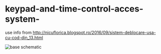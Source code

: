 # keypad-and-time-control-acces-system-
use info from http://nicuflorica.blogspot.ro/2016/09/sistem-deblocare-usa-cu-cod-din_13.html

![base schematic](https://4.bp.blogspot.com/--OruX-0FLLk/V9eezjE94xI/AAAAAAAAQz4/Oj_jjxm71N8BEHhayMv0rTG_hTuUW9FqwCLcB/s1600/acces_cod_buton_afisaj_ceas_sch.png)

